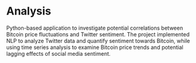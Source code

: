 # Analysis
Python-based application to investigate potential correlations between Bitcoin price fluctuations and Twitter sentiment.
The project implemented NLP to analyze Twitter data and quantify sentiment towards Bitcoin, while using time series analysis to examine Bitcoin price trends and potential lagging effects of social media sentiment. 
